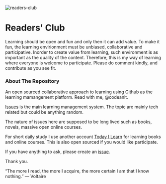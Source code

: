 ![readers-club](https://user-images.githubusercontent.com/414141/117580246-d7a14780-b116-11eb-8cbe-9d708f66234b.png)


# Readers' Club

Learning should be open and fun and only then it can 
add value. To make it fun, the learning envirionment
must be unbiased, collaborative and participative. 
Inorder to create value from learning, such environment 
is as important as the quality of the content. Therefore,
this is my way of learning where everyone is welcome 
to participate. Please do comment kindly, and contribute
as you see fit.


### About The Repository
An open sourced collaborative approach to learning 
using Github as the learning mamangement platform. 
Read with me, @codeanit. 

[Issues](https://github.com/learnwithanit/readersclub.github.io/issues) is the main learning management system. 
The topic are mainly tech related but could be anything 
random.

The nature of issues here are supposed to be long lived
such as books, novels, massive open online courses.

For short daily study I use another account [Today I Learn](https://github.com/codeanit/til/issues)
for learning books and online courses. This is also open
sourced if you would like participate.

If you have anything to ask, please create an [issue](https://github.com/codeanit/ama/issues).

Thank you.



“The more I read, the more I acquire, the more certain I am that I know nothing.”
― Voltaire


